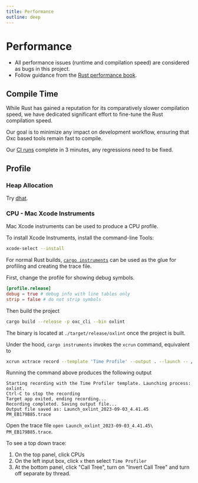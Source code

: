 ```yaml
---
title: Performance
outline: deep
---
```


# Performance

- All performance issues (runtime and compilation speed) are considered as bugs in this project.
- Follow guidance from the [Rust performance book](https://nnethercote.github.io/perf-book/introduction.html).

## Compile Time

While Rust has gained a reputation for its comparatively slower compilation speed,
we have dedicated significant effort to fine-tune the Rust compilation speed.

Our goal is to minimize any impact on development workflow,
ensuring that Oxc based tools remain fast to compile.

Our [CI runs](https://github.com/oxc-project/oxc/actions/workflows/ci.yml?query=branch%3Amain) complete in 3 minutes,
any regressions need to be fixed.

## Profile

### Heap Allocation

Try [dhat](https://docs.rs/dhat/latest/dhat).

### CPU - Mac Xcode Instruments

Mac Xcode instruments can be used to produce a CPU profile.

To install Xcode Instruments, install the command-line Tools:

```bash
xcode-select --install
```

For normal Rust builds, [`cargo instruments`](https://github.com/cmyr/cargo-instruments) can be used as the glue
for profiling and creating the trace file.

First, change the profile for showing debug symbols.

```toml
[profile.release]
debug = true # debug info with line tables only
strip = false # do not strip symbols
```

Then build the project

```bash
cargo build --release -p oxc_cli --bin oxlint
```

The binary is located at `./target/release/oxlint` once the project is built.

Under the hood, `cargo instruments` invokes the `xcrun` command, equivalent to

```bash
xcrun xctrace record --template 'Time Profile' --output . --launch -- /path/to/oxc/target/release/oxlint --quiet
```

Running the command above produces the following output

```
Starting recording with the Time Profiler template. Launching process: oxlint.
Ctrl-C to stop the recording
Target app exited, ending recording...
Recording completed. Saving output file...
Output file saved as: Launch_oxlint_2023-09-03_4.41.45 PM_EB179B85.trace
```

Open the trace file `open Launch_oxlint_2023-09-03_4.41.45\ PM_EB179B85.trace`.

To see a top down trace:

1. On the top panel, click CPUs
2. On the left input box, click `x` then select `Time Profiler`
3. At the bottom panel, click "Call Tree", turn on "Invert Call Tree" and turn off separate by thread.
